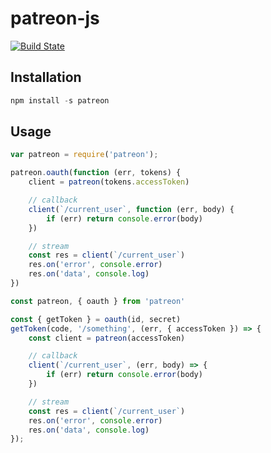 # patreon-js

[![Build State](https://img.shields.io/travis/Patreon/patreon-js.svg?style=flat)](https://travis-ci.org/Patreon/patreon-js)

## Installation

```js
npm install -s patreon
```

## Usage

```js
var patreon = require('patreon');

patreon.oauth(function (err, tokens) {
    client = patreon(tokens.accessToken)

    // callback
    client(`/current_user`, function (err, body) {
        if (err) return console.error(body)
    })

    // stream
    const res = client(`/current_user`)
    res.on('error', console.error)
    res.on('data', console.log)
})
```

```js
const patreon, { oauth } from 'patreon'

const { getToken } = oauth(id, secret)
getToken(code, '/something', (err, { accessToken }) => {
    const client = patreon(accessToken)

    // callback
    client(`/current_user`, (err, body) => {
        if (err) return console.error(body)
    })

    // stream
    const res = client(`/current_user`)
    res.on('error', console.error)
    res.on('data', console.log)
});
```
